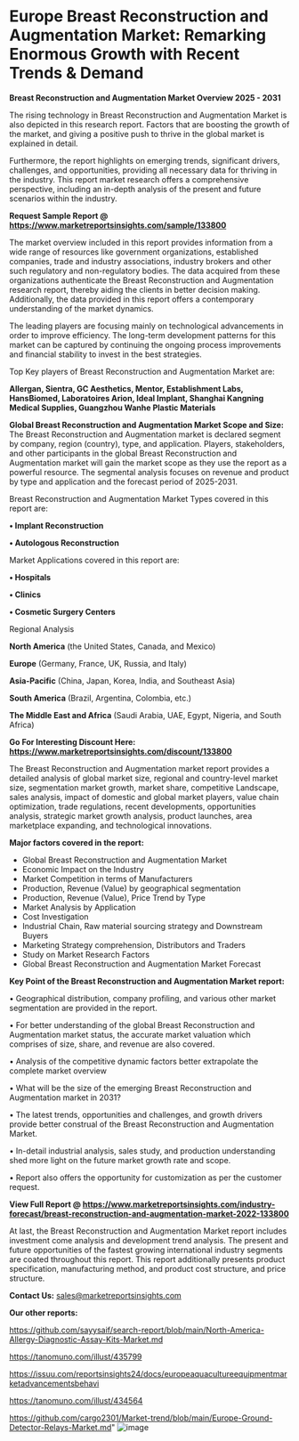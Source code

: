 # Europe Breast Reconstruction and Augmentation Market: Remarking Enormous Growth with Recent Trends & Demand

<Strong> Breast Reconstruction and Augmentation Market Overview 2025 - 2031</strong>

The rising technology in Breast Reconstruction and Augmentation Market is also depicted in this research report. Factors that are boosting the growth of the market, and giving a positive push to thrive in the global market is explained in detail.

Furthermore, the report highlights on emerging trends, significant drivers, challenges, and opportunities, providing all necessary data for thriving in the industry. This report market research offers a comprehensive perspective, including an in-depth analysis of the present and future scenarios within the industry.

<strong>Request Sample Report @ <a href=https://www.marketreportsinsights.com/sample/133800>https://www.marketreportsinsights.com/sample/133800</a></strong>

The market overview included in this report provides information from a wide range of resources like government organizations, established companies, trade and industry associations, industry brokers and other such regulatory and non-regulatory bodies. The data acquired from these organizations authenticate the Breast Reconstruction and Augmentation research report, thereby aiding the clients in better decision making. Additionally, the data provided in this report offers a contemporary understanding of the market dynamics.

The leading players are focusing mainly on technological advancements in order to improve efficiency. The long-term development patterns for this market can be captured by continuing the ongoing process improvements and financial stability to invest in the best strategies.

Top Key players of Breast Reconstruction and Augmentation Market are:

<strong>Allergan, Sientra, GC Aesthetics, Mentor, Establishment Labs, HansBiomed, Laboratoires Arion, Ideal Implant, Shanghai Kangning Medical Supplies, Guangzhou Wanhe Plastic Materials</strong>

<strong><b>Global Breast Reconstruction and Augmentation Market Scope and Size:</b></strong>
The Breast Reconstruction and Augmentation market is declared segment by company, region (country), type, and application. Players, stakeholders, and other participants in the global Breast Reconstruction and Augmentation market will gain the market scope as they use the report as a powerful resource. The segmental analysis focuses on revenue and product by type and application and the forecast period of 2025-2031.

Breast Reconstruction and Augmentation Market Types covered in this report are:

<strong>• Implant Reconstruction

• Autologous Reconstruction</strong>

Market Applications covered in this report are:

<strong>• Hospitals

• Clinics

• Cosmetic Surgery Centers</strong> 

Regional Analysis

<strong>North America</strong> (the United States, Canada, and Mexico)

<strong>Europe</strong> (Germany, France, UK, Russia, and Italy)

<strong>Asia-Pacific</strong> (China, Japan, Korea, India, and Southeast Asia)

<strong>South America</strong> (Brazil, Argentina, Colombia, etc.)

<strong>The Middle East and Africa</strong> (Saudi Arabia, UAE, Egypt, Nigeria, and South Africa)

<strong>Go For Interesting Discount Here: <a href=https://www.marketreportsinsights.com/discount/133800>https://www.marketreportsinsights.com/discount/133800</a></strong>

The Breast Reconstruction and Augmentation market report provides a detailed analysis of global market size, regional and country-level market size, segmentation market growth, market share, competitive Landscape, sales analysis, impact of domestic and global market players, value chain optimization, trade regulations, recent developments, opportunities analysis, strategic market growth analysis, product launches, area marketplace expanding, and technological innovations.

<strong><b>Major factors covered in the report:</b></strong>
<ul>
  <li>Global Breast Reconstruction and Augmentation Market </li>
  <li>Economic Impact on the Industry</li>
  <li>Market Competition in terms of Manufacturers</li>
  <li>Production, Revenue (Value) by geographical segmentation</li>
  <li>Production, Revenue (Value), Price Trend by Type</li>
  <li>Market Analysis by Application</li>
  <li>Cost Investigation</li>
  <li>Industrial Chain, Raw material sourcing strategy and Downstream Buyers</li>
  <li>Marketing Strategy comprehension, Distributors and Traders</li>
  <li>Study on Market Research Factors</li>
  <li>Global Breast Reconstruction and Augmentation Market Forecast</li>
</ul>

<strong><b>Key Point of the Breast Reconstruction and Augmentation Market report:</b></strong>

• Geographical distribution, company profiling, and various other market segmentation are provided in the report.

• For better understanding of the global Breast Reconstruction and Augmentation market status, the accurate market valuation which comprises of size, share, and revenue are also covered.

• Analysis of the competitive dynamic factors better extrapolate the complete market overview

• What will be the size of the emerging Breast Reconstruction and Augmentation market in 2031?

• The latest trends, opportunities and challenges, and growth drivers provide better construal of the Breast Reconstruction and Augmentation Market.

• In-detail industrial analysis, sales study, and production understanding shed more light on the future market growth rate and scope.

• Report also offers the opportunity for customization as per the customer request.

<strong><b>View Full Report @ <a href=https://www.marketreportsinsights.com/industry-forecast/breast-reconstruction-and-augmentation-market-2022-133800>https://www.marketreportsinsights.com/industry-forecast/breast-reconstruction-and-augmentation-market-2022-133800</a></b></strong>


At last, the Breast Reconstruction and Augmentation Market report includes investment come analysis and development trend analysis. The present and future opportunities of the fastest growing international industry segments are coated throughout this report. This report additionally presents product specification, manufacturing method, and product cost structure, and price structure.

<strong>Contact Us:</strong>
sales@marketreportsinsights.com

<strong>Our other reports:</strong>

<a href=https://github.com/sayysaif/search-report/blob/main/North-America-Allergy-Diagnostic-Assay-Kits-Market.md>https://github.com/sayysaif/search-report/blob/main/North-America-Allergy-Diagnostic-Assay-Kits-Market.md</a>

<a href=https://tanomuno.com/illust/435799>https://tanomuno.com/illust/435799</a>

<a href=https://issuu.com/reportsinsights24/docs/europeaquacultureequipmentmarketadvancementsbehavi>https://issuu.com/reportsinsights24/docs/europeaquacultureequipmentmarketadvancementsbehavi</a>

<a href=https://tanomuno.com/illust/434564>https://tanomuno.com/illust/434564</a>

<a href=https://github.com/cargo2301/Market-trend/blob/main/Europe-Ground-Detector-Relays-Market.md>https://github.com/cargo2301/Market-trend/blob/main/Europe-Ground-Detector-Relays-Market.md</a>"
![image](https://github.com/user-attachments/assets/98c4664f-edf5-4e70-ba64-b35cb7175af4)
